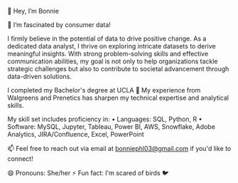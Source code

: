 👋 Hey, I’m Bonnie

👀 I’m fascinated by consumer data!

I firmly believe in the potential of data to drive positive change. As a dedicated data analyst, I thrive on exploring intricate datasets to derive meaningful insights. With strong problem-solving skills and effective communication abilities, my goal is not only to help organizations tackle strategic challenges but also to contribute to societal advancement through data-driven solutions.

I completed my Bachelor's degree at UCLA 💙 My experience from Walgreens and Prenetics has sharpen my technical expertise and analytical skills.

My skill set includes proficiency in:
• Languages: SQL, Python, R 
• Software: MySQL, Jupyter, Tableau, Power BI, AWS, Snowflake, Adobe Analytics, JIRA/Confluence, Excel, PowerPoint

📫 Feel free to reach out via email at bonniephl03@gmail.com if you'd like to connect!

😄 Pronouns: She/her
⚡ Fun fact: I'm scared of birds 🐦

<!---
BonnieP-li/BonnieP-li is a ✨ special ✨ repository because its `README.md` (this file) appears on your GitHub profile.
You can click the Preview link to take a look at your changes.
--->
